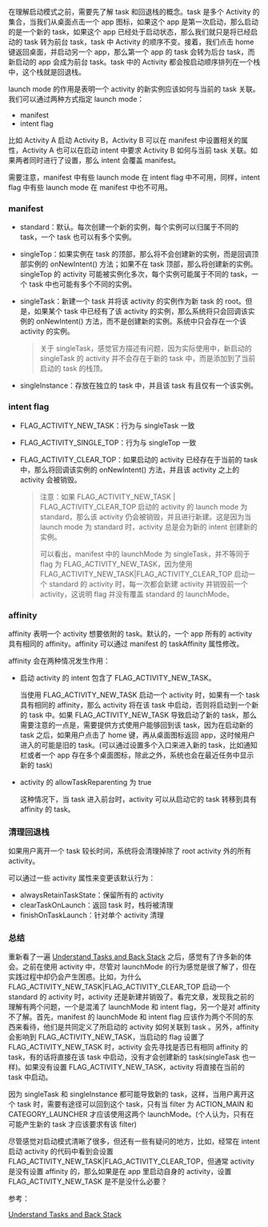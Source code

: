 在理解启动模式之前，需要先了解 task 和回退栈的概念。task 是多个 Activity 的集合，当我们从桌面点击一个 app 图标，如果这个 app 是第一次启动，那么启动的是一个新的 task，如果这个 app 已经处于启动状态，那么我们就只是将已经启动的 task 转为前台 task，task 中 Activity 的顺序不变。接着，我们点击 home 键返回桌面，并启动另一个 app，那么第一个 app 的 task 会转为后台 task，而新启动的 app 会成为前台 task。task 中的 Activity 都会按启动顺序排列在一个栈中，这个栈就是回退栈。

launch mode 的作用是表明一个 activity 的新实例应该如何与当前的 task 关联。我们可以通过两种方式指定 launch mode：

* manifest
* intent flag

比如 Activity A 启动 Activity B，Activity B 可以在 manifest 中设置相关的属性，Activity A 也可以在启动 intent 中要求 Activity B 如何与当前 task 关联。如果两者同时进行了设置，那么 intent 会覆盖 manifest。

需要注意，manifest 中有些 launch mode 在 intent flag 中不可用，同样，intent flag 中有些 launch mode 在 manifest 中也不可用。



### manifest

* standard：默认。每次创建一个新的实例，每个实例可以归属于不同的 task，一个 task 也可以有多个实例。

* singleTop：如果实例在 task 的顶部，那么将不会创建新的实例，而是回调顶部实例的 onNewIntent() 方法；如果不在 task 顶部，那么将创建新的实例。singleTop 的 activity 可能被实例化多次，每个实例可能属于不同的 task，一个 task 中也可能有多个不同的实例。

* singleTask：新建一个 task 并将该 activity 的实例作为新 task 的 root。但是，如果某个 task 中已经有了该 activity 的实例，那么系统将只会回调该实例的 onNewIntent() 方法，而不是创建新的实例。系统中只会存在一个该 activity 的实例。

  > 关于 singleTask，感觉官方描述有问题，因为实际使用中，新启动的 singleTask 的 activity 并不会存在于新的 task 中，而是添加到了当前启动的 task 的栈顶。

* singleInstance：存放在独立的 task 中，并且该 task 有且仅有一个该实例。





### intent flag

* FLAG_ACTIVITY_NEW_TASK：行为与 singleTask 一致

* FLAG_ACTIVITY_SINGLE_TOP：行为与 singleTop 一致

* FLAG_ACTIVITY_CLEAR_TOP：如果启动的 activity 已经存在于当前的 task 中，那么将回调该实例的 onNewIntent() 方法，并且该 activity 之上的 activity 会被销毁。

  > 注意：如果 FLAG_ACTIVITY_NEW_TASK | FLAG_ACTIVITY_CLEAR_TOP 启动的 activity 的 launch mode 为 standard，那么该 activity 仍会被销毁，并且进行新建。这是因为当 launch mode 为 standard 时，activity 总是会为新的 intent 创建新的实例。
  >
  > 可以看出，manifest 中的 launchMode 为 singleTask，并不等同于 flag 为 FLAG_ACTIVITY_NEW_TASK，因为使用 FLAG_ACTIVITY_NEW_TASK|FLAG_ACTIVITY_CLEAR_TOP 启动一个 standard 的 activity 时，每一次都会新建 activity 并销毁前一个 activity，这说明 flag 并没有覆盖 standard 的 launchMode。



### affinity

affinity 表明一个 activity 想要依附的 task。默认的，一个 app 所有的 activity 具有相同的 affinity。affinity 可以通过 manifest 的 taskAffinity 属性修改。

affinity 会在两种情况发生作用：

* 启动 activity 的 intent 包含了 FLAG_ACTIVITY_NEW_TASK。

  当使用 FLAG_ACTIVITY_NEW_TASK 启动一个 activity 时，如果有一个 task 具有相同的 affinity，那么 activity 将在该 task 中启动，否则将启动到一个新的 task 中。如果 FLAG_ACTIVITY_NEW_TASK 导致启动了新的 task，那么需要注意的一点是，需要提供方式使用户能够回到该 task，因为在启动新的 task 之后，如果用户点击了 home 键，再从桌面图标返回 app，这时候用户进入的可能是旧的 task。(可以通过设置多个入口来进入新的 task，比如通知栏或者一个 app 存在多个桌面图标，除此之外，系统也会在最近任务中显示新的 task)

* activity 的 allowTaskReparenting 为 true

  这种情况下，当 task 进入前台时，activity 可以从启动它的 task 转移到具有 affinity 的 task。



### 清理回退栈

如果用户离开一个 task 较长时间，系统将会清理掉除了 root  activity 外的所有 activity。

可以通过一些 activity 属性来变更该默认行为：

* alwaysRetainTaskState：保留所有的 activity
* clearTaskOnLaunch：返回 task 时，栈将被清理
* finishOnTaskLaunch：针对单个 activity 清理



### 总结

重新看了一遍 [Understand Tasks and Back Stack](https://developer.android.com/guide/components/activities/tasks-and-back-stack) 之后，感觉有了许多新的体会。之前在使用 activity 中，尽管对 launchMode 的行为感觉是很了解了，但在实践过程中却仍会产生困惑。比如，为什么 FLAG_ACTIVITY_NEW_TASK|FLAG_ACTIVITY_CLEAR_TOP 启动一个 standard 的 activity 时，activity 还是新建并销毁了。看完文章，发现我之前的理解有两个问题，一个是混淆了 launchMode 和 intent flag，另一个是对 affinity 不了解。首先，manifest 的 launchMode 和 intent flag 应该作为两个不同的东西来看待，他们是共同定义了所启动的 activity 如何关联到 task 。另外，affinity 会影响到 FLAG_ACTIVITY_NEW_TASK，当启动的 flag 设置了 FLAG_ACTIVITY_NEW_TASK 时，activity 会先寻找是否已有相同 affinity 的 task，有的话将直接在该 task 中启动，没有才会创建新的 task(singleTask 也一样)。如果没有设置 FLAG_ACTIVITY_NEW_TASK，activity 将直接在当前的 task 中启动。

因为 singleTask 和 singleInstance 都可能导致新的 task，这样，当用户离开这个 task 时，需要有途径可以回到这个 task，只有当 filter 为 ACTION_MAIN 和 CATEGORY_LAUNCHER 才应该使用这两个 launchMode。(个人认为，只有在可能产生新的 task 才应该要求有该 filter)

尽管感觉对启动模式清晰了很多，但还有一些有疑问的地方，比如，经常在 intent 启动 activity 的代码中看到会设置 FLAG_ACTIVITY_NEW_TASK|FLAG_ACTIVITY_CLEAR_TOP，但通常 activity 是没有设置 affinity 的，那么如果是在 app 里启动自身的 activity，设置 FLAG_ACTIVITY_NEW_TASK 是不是没什么必要？





参考：

[Understand Tasks and Back Stack](https://developer.android.com/guide/components/activities/tasks-and-back-stack)